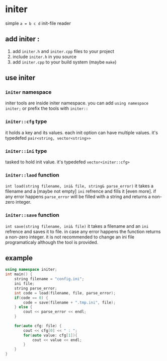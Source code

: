 # initer
simple `a = b c d` init-file reader

## add initer :
1. add `initer.h` and `initer.cpp` files to your project
2. include `initer.h` in you source
3. add `initer.cpp` to your build system (maybe `make`)

## use initer

### `initer` namespace
initer tools are inside initer namespace.
you can add `using namespace initer;` or prefix the tools with `initer::`

### `initer::cfg` type
it holds a key and its values.
each init option can have multiple values.
it's typedefed `pair<string, vector<string>>`

### `initer::ini` type
tasked to hold init value.
it's typedefed `vector<initer::cfg>`

### `initer::laod` function
`int load(string filename, ini& file, string& parse_error)`
it takes a filename and a [maybe not empty] `ini` refrence and fills it [even more].
if any error happens `parse_error` will be filled with a string and returns a non-zero integer.

### `initer::save` function
`int save(string filename, ini& file)`
it takes a filename and an `ini` refrence and saves it to file.
in case any error happens the function returns a non-zero integer.
it is not recommended to change an ini file programaticaly although the tool is provided.

## example

```cpp
using namespace initer;
int main() {
    string filename = "config.ini";
    ini file;
    string parse_error;
    int code = load(filename, file, parse_error);
    if(code == 0) {
        code = save(filename + ".tmp.ini", file);
    } else {
        cout << parse_error << endl;
    }
    
    for(auto cfg: file) {
        cout << cfg[0] << " : ";
        for(auto value: cfg[1]){
            cout << value << endl;
        }
    }
}
```